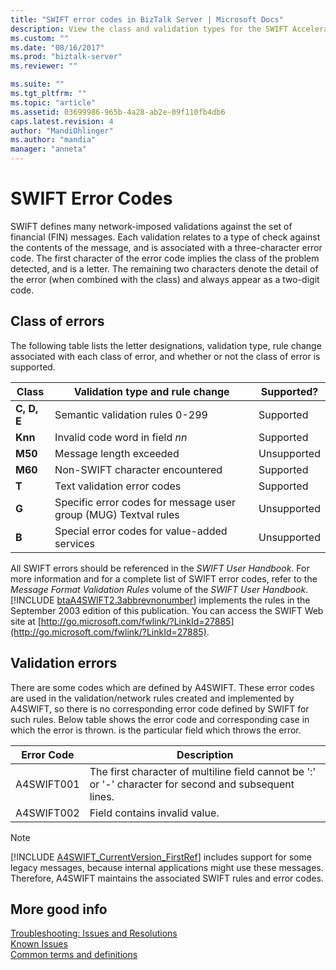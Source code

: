 ```yaml
---
title: "SWIFT error codes in BizTalk Server | Microsoft Docs"
description: View the class and validation types for the SWIFT Accelerator in BizTalk Server
ms.custom: ""
ms.date: "08/16/2017"
ms.prod: "biztalk-server"
ms.reviewer: ""

ms.suite: ""
ms.tgt_pltfrm: ""
ms.topic: "article"
ms.assetid: 03699986-965b-4a28-ab2e-09f110fb4db6
caps.latest.revision: 4
author: "MandiOhlinger"
ms.author: "mandia"
manager: "anneta"
---
```

# SWIFT Error Codes
SWIFT defines many network-imposed validations against the set of financial (FIN) messages. Each validation relates to a type of check against the contents of the message, and is associated with a three-character error code. The first character of the error code implies the class of the problem detected, and is a letter. The remaining two characters denote the detail of the error (when combined with the class) and always appear as a two-digit code.  

## Class of errors  
 The following table lists the letter designations, validation type, rule change associated with each class of error, and whether or not the class of error is supported.  
  
|Class|Validation type and rule change|Supported?|  
|-----------|-------------------------------------|----------------|  
|**C, D, E**|Semantic validation rules 0-299|Supported|  
|**Knn**|Invalid code word in field *nn*|Supported|  
|**M50**|Message length exceeded|Unsupported|  
|**M60**|Non-SWIFT character encountered|Supported|  
|**T**|Text validation error codes|Supported|  
|**G**|Specific error codes for message user group (MUG) Textval rules|Unsupported|  
|**B**|Special error codes for value-added services|Unsupported|  
  
 All SWIFT errors should be referenced in the <em>SWIFT User Handbook</em>. For more information and for a complete list of SWIFT error codes, refer to the <em>Message Format Validation Rules</em> volume of the <em>SWIFT User Handbook</em>. [!INCLUDE [btaA4SWIFT2.3abbrevnonumber](../../includes/btaa4swift2-3abbrevnonumber-md.md)] implements the rules in the September 2003 edition of this publication. You can access the SWIFT Web site at [http://go.microsoft.com/fwlink/?LinkId=27885](http://go.microsoft.com/fwlink/?LinkId=27885).  

## Validation errors  
 There are some codes which are defined by A4SWIFT. These error codes are used in the validation/network rules created and implemented by A4SWIFT, so there is no corresponding error code defined by SWIFT for such rules. Below table shows the error code and corresponding case in which the error is thrown. is the particular field which throws the error.  
  
|Error Code|Description|  
|----------------|-----------------|  
|A4SWIFT001|The first character of multiline field cannot be ':' or '-' character for second and  subsequent lines.|  
|A4SWIFT002|Field contains invalid value.|  
  
> [!NOTE]
>  [!INCLUDE [A4SWIFT_CurrentVersion_FirstRef](../../includes/a4swift-currentversion-firstref-md.md)] includes support for some legacy messages, because internal applications might use these messages. Therefore, A4SWIFT maintains the associated SWIFT rules and error codes.

## More good info
[Troubleshooting: Issues and Resolutions](troubleshooting-issues-and-resolutions1.md)  
[Known Issues](known-issues5.md)  
[Common terms and definitions](glossary6.md)